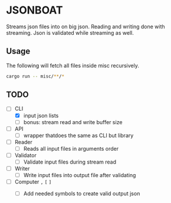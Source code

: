 # JSONBOAT

Streams json files into on big json. Reading and writing done with streaming. Json is validated while streaming as well.

## Usage

The following will fetch all files inside misc recursively.

```bash
cargo run -- misc/**/*
```

## TODO
- [ ] CLI
  - [x] input json lists
  - [ ] bonus: stream read and write buffer size
- [ ] API
  - [ ] wrapper thatdoes the same as CLI but library
- [ ] Reader
  - [ ] Reads all input files in arguments order
- [ ] Validator
  - [ ] Validate input files during stream read
- [ ] Writer
  - [ ] Write input files into output file after validating
- [ ] Computer `,` `[` `]`
  - [ ] Add needed symbols to create valid output json

